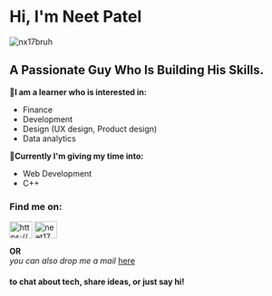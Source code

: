 <h1>Hi, I'm Neet Patel</h1>
<p align="left"> <img src="https://komarev.com/ghpvc/?username=nx17bruh&label=Profile%20views&color=0e75b6&style=flat" alt="nx17bruh" /> </p>
<h2>A Passionate Guy Who Is Building His Skills.</h2>

**📍I am a learner who is interested in:**
- Finance
- Development
- Design (UX design, Product design)
- Data analytics

**📍Currently I'm giving my time into:**
- Web Development
- C++

<h3 align="left">Find me on:</h3>
<p align="left">
<a href="https://linkedin.com/in/https://www.linkedin.com/in/neet-patel-239757256" target="blank"><img align="center" src="https://raw.githubusercontent.com/rahuldkjain/github-profile-readme-generator/master/src/images/icons/Social/linked-in-alt.svg" alt="https://www.linkedin.com/in/neet-patel-239757256" height="30" width="40" /></a>
<a href="https://instagram.com/neet17_" target="blank"><img align="center" src="https://raw.githubusercontent.com/rahuldkjain/github-profile-readme-generator/master/src/images/icons/Social/instagram.svg" alt="neet17_" height="30" width="40" /></a>
</p>





**OR** </br>
*you can also drop me a mail* [here](mailto:patel.neet2004@gmail.com)
<h4>to chat about tech, share ideas, or just say hi!<br></h4> 
 



